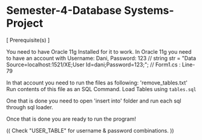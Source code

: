 # Semester-4-Database Systems-Project

[ Prerequisite(s) ]

You need to have Oracle 11g Installed for it to work.
In Oracle 11g you need to have an account with Username: Dani, Password: 123
// string str = "Data Source=localhost:1521/XE;User Id=dani;Password=123;";
// Form1.cs : Line-79

In that account you need to run the files as following:
'remove_tables.txt' Run contents of this file as an SQL Command.
Load Tables using `tables.sql`

One that is done you need to open 'insert into' folder and run each sql through sql loader.

Once that is done you are ready to run the program!

(( Check "USER_TABLE" for username & password combinations. ))
